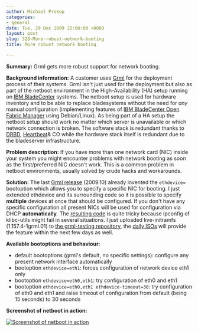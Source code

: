 ```yaml
---
author: Michael Prokop
categories:
- general
date: Tue, 29 Dec 2009 22:00:00 +0000
layout: post
slug: 328-More-robust-network-booting
title: More robust network booting

---
```

**Summary:** Grml gets more robust support for network booting.

**Background information:** A customer uses [Grml](https://grml.org/) for the deployment process of their systems. Grml isn't just used for the deployment but also as part of the netboot environment in the High\-Availability (HA) setup running on [IBM BladeCenter](http://www-03.ibm.com/systems/bladecenter/hardware/) systems. The netboot setup is used for hardware inventory and to be able to replace bladesystems without the need for *any* manual configuration (implementing features of [IBM BladeCenter Open Fabric Manager](http://www-03.ibm.com/systems/bladecenter/news/openfabricmanager/) using Debian/Linux). As being part of a HA setup the netboot setup should work no matter which server is unavailable or which network connection is broken. The software stack is redundant thanks to [DRBD](http://www.drbd.org/), [Heartbeat](http://www.linux-ha.org/)\& CO while the hardware stack itself is redundant due to the bladeserver infrastructure.

**Problem description:** If you have more than one network card (NIC) inside your system you might encounter problems with network booting as soon as the first/preferred NIC doesn't work. This is a common problem in netboot environments, usually solved by crude hacks and workarounds.

**Solution:** The last [Grml release](https://grml.org/) (2009\.10\) already invented the `ethdevice=` bootoption which allows you to specify a specific NIC for booting. I just extended ethdevice and its surrounding code so it is possible to specify **multiple** devices at once that should be configured. If you don't have any specific configuration all present NICs will be used for configuration via DHCP **automatically**. The [resulting code](http://git.grml.org/?p=live-initramfs-grml.git;a=blob;f=debian/patches/10_support_ethdevice.dpatch) is quite tricky because ipconfig of klibc\-utils might fail in several situations. I just uploaded live\-initramfs (1\.157\.4\-1grml.01\) to [the grml\-testing repository](http://deb.grml.org/), the [daily ISOs](http://daily.grml.org/) will provide the feature within the next few days as well.

**Available bootoptions and behaviour:**
* default bootoptions (grml's default, no specific settings): configure any present network interface automatically
* bootoption `ethdevice=eth1`: forces configuration of network device eth1 only
* bootoption `ethdevice=eth0,eth1`: try configuration of eth0 and eth1
* bootoption `ethdevice=eth0,eth1 ethdevice-timeout=30`: try configuration of eth0 and eth1 and raise timeout of configuration from default (being 15 seconds) to 30 seconds

**Screenshot of netboot in action:**

[![Screenshot of netboot in action](/images/pxeboot.serendipityThumb.png)](/images/pxeboot.png)